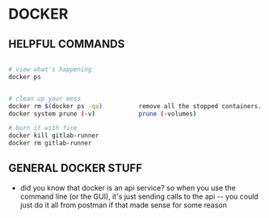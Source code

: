 # DOCKER

## HELPFUL COMMANDS
```sh

# view what's happening	
docker ps


# clean up your mess
docker rm $(docker ps -qa)			remove all the stopped containers. follow with:
docker system prune (-v)			prune (-volumes)

# burn it with fire
docker kill gitlab-runner
docker rm gitlab-runner


```

## GENERAL DOCKER STUFF
* did you know that docker is an api service? so when you use the command line (or the GUI), it's just sending calls to the api -- you could just do it all from postman if that made sense for some reason
